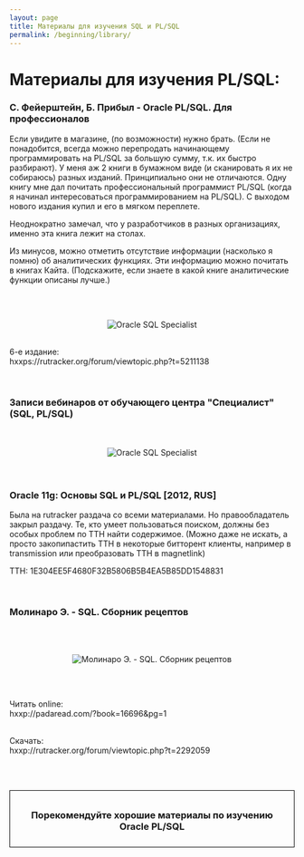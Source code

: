 ```yaml
---
layout: page
title: Материалы для изучения SQL и PL/SQL
permalink: /beginning/library/
---
```


# Материалы для изучения PL/SQL:


### С. Фейерштейн, Б. Прибыл - Oracle PL/SQL. Для профессионалов

Если увидите в магазине, (по возможности) нужно брать. (Если не понадобится, всегда можно перепродать начинающему программировать на PL/SQL за большую сумму, т.к. их быстро разбирают). У меня аж 2 книги в бумажном виде (и сканировать я их не собираюсь) разных изданий. Принципиально они не отличаются. Одну книгу мне дал почитать профессиональный программист PL/SQL (когда я начинал интересоваться программированием на PL/SQL). С выходом нового издания купил и его в мягком переплете.


Неоднократно замечал, что у разработчиков в разных организациях, именно эта книга лежит на столах.


Из минусов, можно отметить отсутствие информации (насколько я помню) об аналитических функциях. Эти информацию можно почитать в книгах Кайта. (Подскажите, если знаете в какой книге аналитические функции описаны лучше.)

<br/><br/>

<div align="center">
	<img src="//files.plsql.ru/library/plsqlbook.jpg" border="0" alt="Oracle SQL Specialist">
</div>

<br/>

6-e издание:<br/>
hxxps://rutracker.org/forum/viewtopic.php?t=5211138


<br/>

### Записи вебинаров от обучающего центра "Специалист" (SQL, PL/SQL)


<br/>
<br/>

<div align="center">
	<img src="//files.plsql.ru/library/oracle-sql-plsql.png" border="0" alt="Oracle SQL Specialist">
</div>


<br/>
<br/>

### Oracle 11g: Основы SQL и PL/SQL [2012, RUS]

Была на rutracker раздача со всеми материалами. Но правообладатель закрыл раздачу. Те, кто умеет пользоваться поиском, должны без особых проблем по TTH найти содержимое. (Можно даже не искать, а просто закопипастить TTH в некоторые битторент клиенты, например в transmission или преобразовать TTH в magnetlink)


TTH: 1E304EE5F4680F32B5806B5B4EA5B85DD1548831


<br/>

### Молинаро Э. - SQL. Сборник рецептов

<br/><br/>

<div align="center">
	<img src="//files.plsql.ru/library/molinaro_sql_recepts.jpg" border="0" alt="Молинаро Э. - SQL. Сборник рецептов">
</div>

<br/><br/>

Читать online:<br/>
hxxp://padaread.com/?book=16696&pg=1<br/><br/>

Скачать:<br/>
hxxp://rutracker.org/forum/viewtopic.php?t=2292059<br/>


<br/><br/>

<div style="padding:10px; border:thin solid black;" align="center">

  <h3>Порекомендуйте хорошие материалы по изучению Oracle PL/SQL</h3>

</div>
